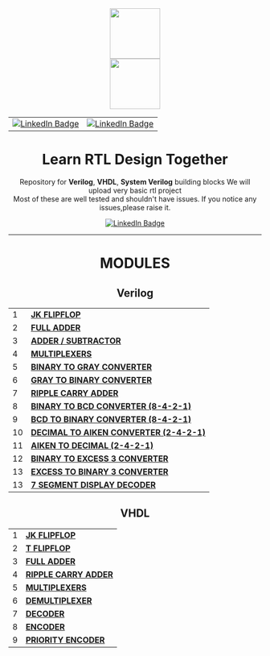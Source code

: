 <div id="header" align="center">
  <img src="https://media.giphy.com/media/M9gbBd9nbDrOTu1Mqx/giphy.gif" width="100"/>
</div>
<div id="header" align="center">
  <img src="https://www.google.com/imgres?imgurl=https%3A%2F%2Fimages.anandtech.com%2Fdoci%2F17251%2Famd-logos-web-update-2020_4_678x452.png&imgrefurl=https%3A%2F%2Fwww.anandtech.com%2Fshow%2F17251%2Famds-acquisition-of-xilinx-receives-regulatory-go-expected-to-close-feb-14th&tbnid=kc6DM5-MmgUWdM&vet=12ahUKEwjexfKP-OX8AhUyxXMBHTn3BBcQMygaegUIARDzAQ..i&docid=b5_JXci-xyioVM&w=678&h=382&q=xilinx%20logo%20png&hl=en&ved=2ahUKEwjexfKP-OX8AhUyxXMBHTn3BBcQMygaegUIARDzAQ" width="100"/>
  
 <div>
    <table align="center">
        <tr>
            <td>
</div>
<div id="badges" align="center">
  <a href="https://www.linkedin.com/in/nidhinchandran47/" data-inline="true">
    <img src="https://img.shields.io/badge/Nidhin Chandran-blue?style=for-the-badge&logo=linkedin&logoColor=white&align=center" alt="LinkedIn Badge"/>
  </a>
 </div>
            </td>
            <td>

<div id="badges" align="center" >
  <a href="https://www.linkedin.com/in/adar-sh" data-inline="true">
    <img src="https://img.shields.io/badge/Adarsh K-blue?style=for-the-badge&logo=linkedin&logoColor=white&align=right" alt="LinkedIn Badge"/>
  </a>
 </div>
            </td>
        </tr>
    </table>
</div>
 
# Learn RTL Design Together
Repository for __Verilog__, __VHDL__, __System Verilog__ building blocks 
We will upload very basic rtl project  
Most of these are well tested and shouldn't have issues.
If you notice any issues,please raise it.

<div id="badges" align="center">
  <a href="https://circuitverse.org/users/104723" data-inline="true">
    <img src="https://img.shields.io/badge/CIRCUITVERSE -D62D?style=for-the-badge&logo=razer&logoColor=252525" alt="LinkedIn Badge"/>
  </a>
 </div>
 
 
- - - -                                                                                     
                                                                                     
# MODULES

## Verilog ##

|   |    |
| ---- | ----|
| 1 | [**JK FLIPFLOP**](https://github.com/Nidhinchandran47/my_rtl_code/tree/main/001-%20JK%20FLIPFLOP "JK FLIPFLOP") |
| 2 | [**FULL ADDER**](https://github.com/Nidhinchandran47/my_rtl_code/tree/main/002-%20FULL%20ADDER "FULL ADDER") |
| 3 | [**ADDER / SUBTRACTOR**](https://github.com/Nidhinchandran47/my_rtl_code/tree/main/003-%20FULL%20ADDER_SUBTRACTOR "ADDER / SUBTRACTOR") |
| 4 | [**MULTIPLEXERS**](https://github.com/Nidhinchandran47/my_rtl_code/tree/main/004-%20MULTIPLEXERS "MULTIPLEXERS") |
| 5 | [**BINARY TO GRAY CONVERTER**](https://github.com/Nidhinchandran47/my_rtl_code/tree/main/005-%20BINARY%20TO%20GRAY%20CONVERTER "BINARY TO GRAY CONVERTER") |
| 6 | [**GRAY TO BINARY CONVERTER**](https://github.com/Nidhinchandran47/my_rtl_code/tree/main/006-%20GRAY%20TO%20BINARY%20CONVERTER "GRAY TO BINARY CONVERTER") |
| 7 | [**RIPPLE CARRY ADDER**](https://github.com/Nidhinchandran47/my_rtl_code/tree/main/007-%20RIPPLE%20CARRY%20ADDER "RIPPLE CARRY ADDER") |
| 8 | [**BINARY TO BCD CONVERTER (8-4-2-1)**](https://github.com/Nidhinchandran47/my_rtl_code/tree/main/008-%20BINARY%20TO%20BCD%20CONVERTER "BINARY TO BCD CONVERTER") |
| 9 | [**BCD TO BINARY CONVERTER (8-4-2-1)**](https://github.com/Nidhinchandran47/my_rtl_code/tree/main/009-%20BCD%20TO%20BINARY%20CONVERTER "BCD TO BINARY CONVERTER") |
| 10 | [**DECIMAL TO AIKEN CONVERTER (2-4-2-1)**](https://github.com/Nidhinchandran47/my_rtl_code/tree/main/010-%20DECIMAL%20TO%20AIKEN%20CODE "DECIMAL TO AIKEN CODE CONVERTER") |
| 11 | [**AIKEN TO DECIMAL (2-4-2-1)**](https://github.com/Nidhinchandran47/my_rtl_code/tree/main/011-%20AIKEN%20TO%20DECIMAL "AIKEN CODE TO DECIMAL CONVERTER") |
| 12 | [**BINARY TO EXCESS 3 CONVERTER**](https://github.com/Nidhinchandran47/my_rtl_code/tree/main/012-%20BINARY%20TO%20EXCESS%203%20CONVERTER "BINARY TO EXCESS 3 CONVERTER") |
| 13 | [**EXCESS TO BINARY 3 CONVERTER**](https://github.com/Nidhinchandran47/my_rtl_code/tree/main/013-%20EXCESS%203%20TO%20BINARY%20CONVERTER "EXCESS 3 TO BINARY CONVERTER") |
| 13 | [**7 SEGMENT DISPLAY DECODER**](https://github.com/Nidhinchandran47/my_rtl_code/tree/main/014-%20SEVEN%20SEGMENT%20DECODER "SEVEN SEGMENT DECODER") |



## VHDL ##

|   |   |
| --- | --- |
| 1 | [**JK FLIPFLOP**](https://github.com/Nidhinchandran47/my_rtl_code/tree/main/101-%20JK%20FLIPFLOP "JK FLIPFLOP") |
| 2 | [**T FLIPFLOP**](https://github.com/Nidhinchandran47/my_rtl_code/tree/main/102-%20T%20FLIPFLOP "T FLIPFLOP") |
| 3 | [**FULL ADDER**](https://github.com/Nidhinchandran47/my_rtl_code/tree/main/103-%20FULL%20ADDER "FULL ADDER") |
| 4 | [**RIPPLE CARRY ADDER**](https://github.com/Nidhinchandran47/my_rtl_code/tree/main/104-%20RIPPLE%20CARRY%20ADDER "RIPPLE CARRY ADDER") |
| 5 | [**MULTIPLEXERS**](https://github.com/Nidhinchandran47/my_rtl_code/tree/main/105-%20MULTIPLEXERS "MULTIPLEXERS") |
| 6 | [**DEMULTIPLEXER**](https://github.com/Nidhinchandran47/my_rtl_code/tree/main/106-%20DEMULTIPLEXER "DEMULTIPLEXER") |
| 7 | [**DECODER**](https://github.com/Nidhinchandran47/my_rtl_code/tree/main/107-%20DECODER "DECODER") |
| 8 | [**ENCODER**](https://github.com/Nidhinchandran47/my_rtl_code/tree/main/108-%20ENCODER "ENCODER") |
| 9 | [**PRIORITY ENCODER**](https://github.com/Nidhinchandran47/my_rtl_code/tree/main/109-%20PRIORITY%20ENCODER "ENCODER") |
